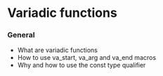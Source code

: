 # Variadic functions
### General

   - What are variadic functions
   - How to use va_start, va_arg and va_end macros
   - Why and how to use the const type qualifier

